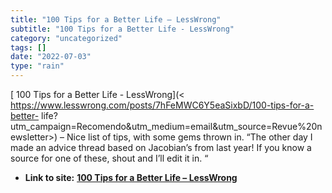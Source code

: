 ```yaml
---
title: "100 Tips for a Better Life – LessWrong"
subtitle: "100 Tips for a Better Life - LessWrong"
category: "uncategorized"
tags: []
date: "2022-07-03"
type: "rain"
---
```

[ 100 Tips for a Better Life - LessWrong](<
https://www.lesswrong.com/posts/7hFeMWC6Y5eaSixbD/100-tips-for-a-better-
life?utm_campaign=Recomendo&utm_medium=email&utm_source=Revue%20newsletter>) –
Nice list of tips, with some gems thrown in. “The other day I made an advice
thread based on Jacobian’s from last year! If you know a source for one of
these, shout and I’ll edit it in. “


* **Link to site:** **[100 Tips for a Better Life – LessWrong](None)**